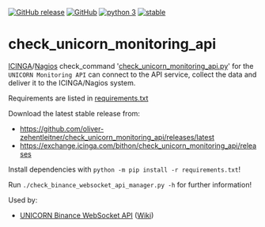 [![GitHub release](https://img.shields.io/github/release/oliver-zehentleitner/check_unicorn_monitoring_api.svg)](https://github.com/oliver-zehentleitner/check_unicorn_monitoring_api/releases/latest)
[![GitHub](https://img.shields.io/github/license/oliver-zehentleitner/check_unicorn_monitoring_api.svg?color=blue)](https://github.com/oliver-zehentleitner/check_unicorn_monitoring_api/blob/master/LICENSE)
[![python 3](https://img.shields.io/badge/python-3-blue.svg)](https://www.python.org/downloads/)
[![stable](https://img.shields.io/badge/status-stable-brightgreen.svg)](https://github.com/oliver-zehentleitner/check_unicorn_monitoring_api/issues)

# check_unicorn_monitoring_api

[ICINGA](https://icinga.com)/[Nagios](https://www.nagios.com) check_command 
'[check_unicorn_monitoring_api.py](https://github.com/oliver-zehentleitner/check_unicorn_monitoring_api)' for the 
`UNICORN Monitoring API` can connect to the API service, collect the data and deliver it to the ICINGA/Nagios system.

Requirements are listed in 
[requirements.txt](https://github.com/oliver-zehentleitner/check_unicorn_monitoring_api/blob/master/requirements.txt)

Download the latest stable release from:
- https://github.com/oliver-zehentleitner/check_unicorn_monitoring_api/releases/latest
- https://exchange.icinga.com/bithon/check_unicorn_monitoring_api/releases

Install dependencies with `python -m pip install -r requirements.txt`!

Run `./check_binance_websocket_api_manager.py -h` for further information!

Used by:
- [UNICORN Binance WebSocket API](https://github.com/oliver-zehentleitner/unicorn-binance-websocket-api) ([Wiki](https://github.com/oliver-zehentleitner/unicorn-binance-websocket-api/wiki/UNICORN-Monitoring-API-Service))

